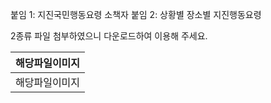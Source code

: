 붙임 1: 지진국민행동요령 소책자
붙임 2: 상황별 장소별 지진행동요령

2종류 파일 첨부하였으니 다운로드하여 이용해 주세요.

| 해당파일이미지 |
| --- |
| 해당파일이미지 |